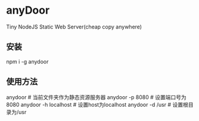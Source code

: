 # anyDoor
Tiny NodeJS Static Web Server(cheap copy anywhere)

## 安装

npm i -g anydoor  

## 使用方法
anydoor # 当前文件夹作为静态资源服务器
anydoor -p 8080 # 设置端口号为8080
anydoor -h localhost # 设置host为localhost
anydoor -d /usr # 设置根目录为/usr

